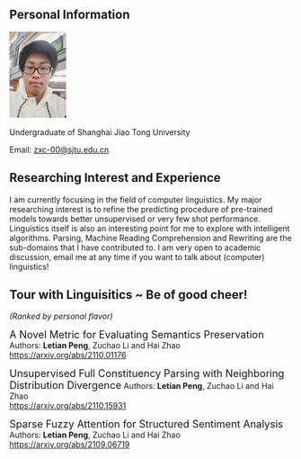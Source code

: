## Personal Information
<div align="left">
	<img src="./Myphoto_Small.jpg" width="20%">
</div>
<!-- ![Book logo](./Myphoto.jpg) -->

Undergraduate of Shanghai Jiao Tong University

Email: zxc-00@sjtu.edu.cn

## Researching Interest and Experience ##

I am currently focusing in the field of computer linguistics. My major researching interest is to refine the predicting procedure of pre-trained models towards better unsupervised or very few shot performance. Linguistics itself is also an interesting point for me to explore with intelligent algorithms. Parsing, Machine Reading Comprehension and Rewriting are the sub-domains that I have contributed to. I am very open to academic discussion, email me at any time if you want to talk about (computer) linguistics!

## Tour with Linguisitics ~ Be of good cheer! 
*(Ranked by personal flavor)* 
 
<font size=4>A Novel Metric for Evaluating Semantics Preservation</font> 
Authors: **Letian Peng**, Zuchao Li and Hai Zhao <br>
https://arxiv.org/abs/2110.01176 

<font size=4>Unsupervised Full Constituency Parsing with Neighboring Distribution Divergence</font> 
Authors: **Letian Peng**, Zuchao Li and Hai Zhao <br>
https://arxiv.org/abs/2110.15931

<font size=4>Sparse Fuzzy Attention for Structured Sentiment Analysis</font>
Authors: **Letian Peng**, Zuchao Li and Hai Zhao <br>
https://arxiv.org/abs/2109.06719  
